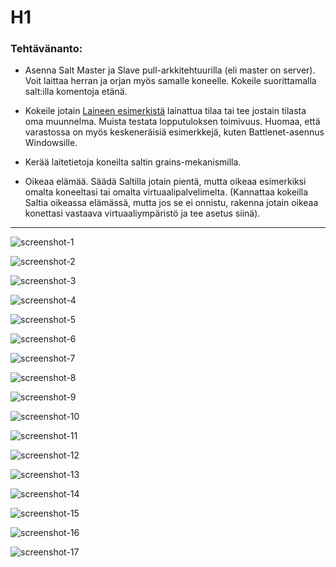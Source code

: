 # H1

### Tehtävänanto:

* Asenna Salt Master ja Slave pull-arkkitehtuurilla (eli master on 
server). Voit laittaa herran ja orjan myös samalle koneelle. Kokeile 
suorittamalla salt:illa komentoja etänä.

* Kokeile jotain [Laineen esimerkistä](https://github.com/joonaleppalahti/CCM/tree/master/salt/srv/salt) lainattua tilaa tai tee jostain 
tilasta oma muunnelma. Muista testata lopputuloksen toimivuus. Huomaa, 
että varastossa on myös keskeneräisiä esimerkkejä, kuten 
Battlenet-asennus Windowsille.

* Kerää laitetietoja koneilta saltin grains-mekanismilla.

* Oikeaa elämää. Säädä Saltilla jotain pientä, mutta oikeaa esimerkiksi
omalta koneeltasi tai omalta virtuaalipalvelimelta. (Kannattaa kokeilla
Saltia oikeassa elämässä, mutta jos se ei onnistu, rakenna jotain 
oikeaa konettasi vastaava virtuaaliympäristö ja tee asetus siinä).

----------------------------------------------------------------------

![screenshot-1](/images/screenshot-1)

![screenshot-2](/images/screenshot-2)

![screenshot-3](/images/screenshot-3)

![screenshot-4](/images/screenshot-4)

![screenshot-5](/images/screenshot-5)

![screenshot-6](/images/screenshot-6)

![screenshot-7](/images/screenshot-7)

![screenshot-8](/images/screenshot-8)

![screenshot-9](/images/screenshot-9)

![screenshot-10](/images/screenshot-10)

![screenshot-11](/images/screenshot-11)

![screenshot-12](/images/screenshot-12)

![screenshot-13](/images/screenshot-13)

![screenshot-14](/images/screenshot-14)

![screenshot-15](/images/screenshot-15)

![screenshot-16](/images/screenshot-16)

![screenshot-17](/images/screenshot-17)
